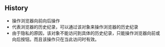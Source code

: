 ## History
- 操作浏览器向前向后操作
- 代表浏览器的历史纪录，可以通过该对象来操作浏览器的历史纪录
- 由于隐私的原因，该对象不能访问到具体的历史纪录，只能操作浏览器向前或向后按钮。而且该操作只在当此访问时有效。
